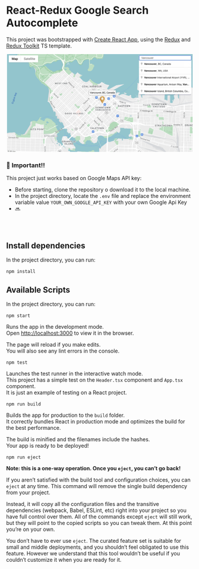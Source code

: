 

# React-Redux Google Search Autocomplete

This project was bootstrapped with [Create React App](https://github.com/facebook/create-react-app), using the [Redux](https://redux.js.org/) and [Redux Toolkit](https://redux-toolkit.js.org/) TS template.

<p align="center">

<img src="src/assets/vanc.png" width="500">

</p>

### 🚧 **Important!!** 
This project just works based on Google Maps API key:

* Before starting, clone the repository o download it to the local machine.
* In the project directory, locate the `.env` file and replace the environment variable value `YOUR_OWN_GOOGLE_API_KEY` with your own Google Api Key
* 🔜 
<br>
<br>

## Install dependencies

In the project directory, you can run:
```  
npm install 
```

## Available Scripts

In the project directory, you can run:

```
npm start
```

Runs the app in the development mode.\
Open [http://localhost:3000](http://localhost:3000) to view it in the browser.

The page will reload if you make edits.\
You will also see any lint errors in the console.

```
npm test
```

Launches the test runner in the interactive watch mode.\
This project has a simple test on the `Header.tsx` component and `App.tsx`  component.\
It is just an example of testing on a React project.

```
npm run build
```

Builds the app for production to the `build` folder.\
It correctly bundles React in production mode and optimizes the build for the best performance.

The build is minified and the filenames include the hashes.\
Your app is ready to be deployed!


```
npm run eject
```

**Note: this is a one-way operation. Once you `eject`, you can’t go back!**

If you aren’t satisfied with the build tool and configuration choices, you can `eject` at any time. This command will remove the single build dependency from your project.

Instead, it will copy all the configuration files and the transitive dependencies (webpack, Babel, ESLint, etc) right into your project so you have full control over them. All of the commands except `eject` will still work, but they will point to the copied scripts so you can tweak them. At this point you’re on your own.

You don’t have to ever use `eject`. The curated feature set is suitable for small and middle deployments, and you shouldn’t feel obligated to use this feature. However we understand that this tool wouldn’t be useful if you couldn’t customize it when you are ready for it.



